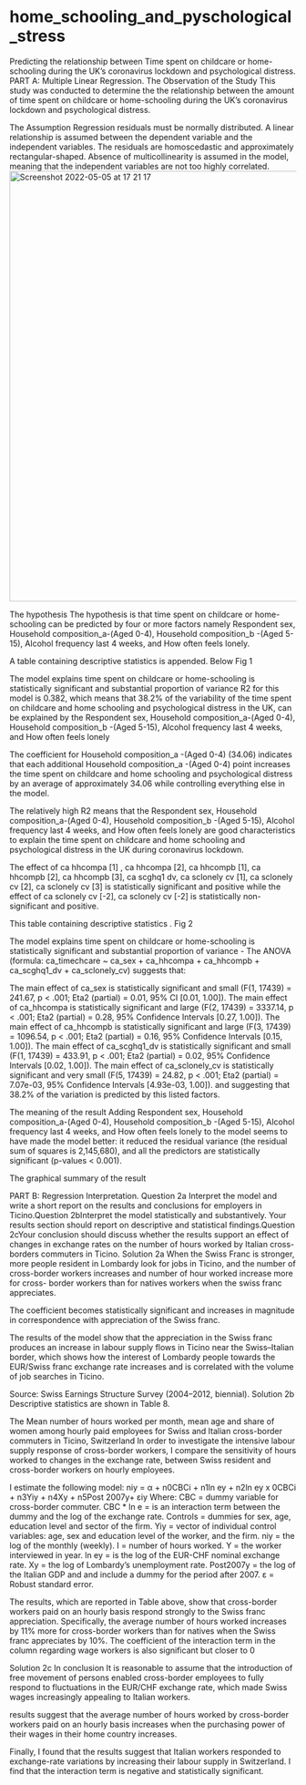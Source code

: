 # home_schooling_and_pyschological_stress

Predicting the relationship between Time spent on childcare or home-schooling during the UK’s coronavirus lockdown and psychological distress.
PART A: Multiple Linear Regression.
The Observation of the Study
This study was conducted to determine the the relationship between the amount of time spent on childcare or home-schooling during the UK’s coronavirus lockdown and psychological distress.

The Assumption
Regression residuals must be normally distributed.
A linear relationship is assumed between the dependent variable and the independent variables.
The residuals are homoscedastic and approximately rectangular-shaped.
Absence of multicollinearity is assumed in the model, meaning that the independent variables are not too highly correlated.
<img width="756" alt="Screenshot 2022-05-05 at 17 21 17" src="https://user-images.githubusercontent.com/56441231/166968351-56d2e6f5-1129-4b82-8f88-9822f614d5ec.png">



The hypothesis
The hypothesis is that time spent on childcare or home-schooling can be predicted by four or more factors namely Respondent sex, Household composition_a-(Aged 0-4), Household composition_b -(Aged 5-15), Alcohol frequency last 4 weeks, and How often feels lonely. 

 A table containing descriptive statistics is appended. Below Fig 1


The model explains time spent on childcare or home-schooling is statistically significant and substantial proportion of variance R2 for this model is 0.382, which means that 38.2% of the variability of the  time spent on childcare and home schooling and psychological distress in the UK, can be explained by the Respondent sex, Household composition_a-(Aged 0-4), Household composition_b -(Aged 5-15), Alcohol frequency last 4 weeks, and How often feels lonely		 	 	 		
			
The coefficient for Household composition_a -(Aged 0-4) (34.06) indicates that each additional Household composition_a -(Aged 0-4) point increases the time spent on childcare and home schooling and psychological distress by an average of approximately 34.06 while controlling everything else in the model. 
				
The relatively high R2 means that the Respondent sex, Household composition_a-(Aged 0-4), Household composition_b -(Aged 5-15), Alcohol frequency last 4 weeks, and How often feels lonely are good characteristics to explain the  time spent on childcare and home schooling and psychological distress in the UK during coronavirus lockdown.

The effect of ca hhcompa [1] , ca hhcompa [2], ca hhcompb [1], ca hhcompb [2], ca hhcompb [3], ca scghq1 dv, ​​ca sclonely cv [1], ca sclonely cv [2], ca sclonely cv [3] is statistically significant and positive while the effect of ca sclonely cv [-2], ca sclonely cv [-2]  is statistically non-significant and positive.

This table containing descriptive statistics . Fig 2


The model explains time spent on childcare or home-schooling is statistically significant and substantial proportion of variance -  The ANOVA (formula: ca_timechcare ~ ca_sex + ca_hhcompa + ca_hhcompb + ca_scghq1_dv + ca_sclonely_cv) suggests that:

The main effect of ca_sex is statistically significant and small (F(1, 17439) = 241.67, p < .001; Eta2 (partial) = 0.01, 95% CI [0.01, 1.00]).
The main effect of ca_hhcompa is statistically significant and large (F(2, 17439) = 3337.14, p < .001; Eta2 (partial) = 0.28, 95% Confidence Intervals [0.27, 1.00]).
The main effect of ca_hhcompb is statistically significant and large (F(3, 17439) = 1096.54, p < .001; Eta2 (partial) = 0.16, 95% Confidence Intervals [0.15, 1.00]).
 The main effect of ca_scghq1_dv is statistically significant and small (F(1, 17439) = 433.91, p < .001; Eta2 (partial) = 0.02, 95% Confidence Intervals [0.02, 1.00]).
 The main effect of ca_sclonely_cv is statistically significant and very small (F(5, 17439) = 24.82, p < .001; Eta2 (partial) = 7.07e-03, 95%  Confidence Intervals [4.93e-03, 1.00]).
 and suggesting that 38.2% of the variation is predicted by this listed factors.

The meaning of the result 
Adding Respondent sex, Household composition_a-(Aged 0-4), Household composition_b -(Aged 5-15), Alcohol frequency last 4 weeks, and How often feels lonely to the model seems to have made the model better: it reduced the residual variance (the residual sum of squares is 2,145,680), and all the predictors are statistically significant (p-values < 0.001).

The graphical summary of the result 


PART B: Regression Interpretation.
Question 2a
Interpret the model and write a short report on the results and conclusions for employers in Ticino.Question 2bInterpret the model statistically and substantively. Your results section should report on descriptive and statistical findings.Question 2cYour conclusion should discuss whether the results support an effect of changes in exchange rates on the number of hours worked by Italian cross-borders commuters in Ticino. 
Solution 2a
When the Swiss Franc is stronger, more people resident in Lombardy look for jobs in Ticino, and the number of cross-border workers increases and number of hour worked increase more for cross- border workers than for natives workers when the swiss franc appreciates. 

The coefficient becomes statistically significant and increases in magnitude in correspondence with appreciation of the Swiss franc.

The results of the model show that the appreciation in the Swiss franc produces an increase in labour supply flows in Ticino near the Swiss–Italian border, which shows how the interest of Lombardy people towards the EUR/Swiss franc exchange rate increases and is correlated with the volume of job searches in Ticino.


  Source: Swiss Earnings Structure Survey (2004–2012, biennial).
Solution 2b
Descriptive statistics are shown in Table 8. 

The Mean number of hours worked per month, mean age and share of women among hourly paid employees for Swiss and Italian cross-border commuters in Ticino, Switzerland
In order to investigate the intensive labour supply response of cross-border workers, I compare the sensitivity of hours worked to changes in the exchange rate, between Swiss resident and cross-border workers on hourly employees.

 I estimate the following model:
 niy = α + n0CBCi + n1ln ey + n2ln ey  x  0CBCi + n3Yiy + n4Xy + n5Post 2007y+ εiy
 Where:
 CBC = dummy variable for cross-border commuter.
 CBC * ln e = is an interaction term between the dummy and the log of the exchange rate.
 Controls = dummies for sex, age, education level and sector of the firm.
 Yiy = vector of individual control variables: age, sex and education level of the worker, and the firm.
 niy = the log of the monthly (weekly).
 I = number of hours worked.
 Y = the worker interviewed in year.
 ln ey = is the log of the EUR-CHF nominal exchange rate.
 Xy = the log of Lombardy’s unemployment rate.
 Post2007y = the log of the Italian GDP and and include a dummy for the period after 2007.
 ε =  Robust standard error.

The results, which are reported in Table above, show that cross-border workers paid on an hourly basis respond strongly to the Swiss franc appreciation. Specifically, the average number of hours worked increases by 11% more for cross-border workers than for natives when the Swiss franc appreciates by 10%. The coefficient of the interaction term in the column regarding wage workers is also significant but closer to 0

Solution 2c
In conclusion It is reasonable to assume that the introduction of free movement of persons enabled cross-border employees to fully respond to fluctuations in the EUR/CHF exchange rate, which made Swiss wages increasingly appealing to Italian workers.

results suggest that the average number of hours worked by cross-border workers paid on an hourly basis increases when the purchasing power of their wages in their home country increases. 

Finally, I found that the results suggest that Italian workers responded to exchange-rate variations by increasing their labour supply in Switzerland.  I find that the interaction term is negative and statistically significant.


